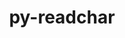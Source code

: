 ---
title: "py-readchar"
layout: cache
categories: [package, develop]
meta: {"versions": ["4.0.5"], "compilers": ["apple-clang@=14.0.0", "apple-clang@=14.0.3", "gcc@=11.3.0"], "oss": ["ubuntu22.04", "ventura"], "platforms": ["darwin", "linux"], "targets": ["aarch64", "x86_64_v3"], "stacks": ["ml-darwin-aarch64-mps", "ml-linux-x86_64-cpu", "ml-linux-x86_64-cuda", "root"], "num_specs": 8, "num_specs_by_stack": {"ml-darwin-aarch64-mps": 4, "root": 8, "ml-linux-x86_64-cuda": 4, "ml-linux-x86_64-cpu": 4}}
spec_details: [{"hash": "v2m6d6izsxcm7v43mzio3c37lwaxaudg", "compiler": "apple-clang@=14.0.0", "versions": ["4.0.5"], "os": "ventura", "platform": "darwin", "target": "aarch64", "variants": ["build_system=python_pip"], "stacks": ["ml-darwin-aarch64-mps", "root"], "size": "-", "tarball": "https://binaries.spack.io/develop/build_cache/darwin-ventura-aarch64/apple-clang-14.0.0/py-readchar-4.0.5/darwin-ventura-aarch64-apple-clang-14.0.0-py-readchar-4.0.5-v2m6d6izsxcm7v43mzio3c37lwaxaudg.spack"}, {"hash": "3sxpji7yd74pl2pnpcw56463yd5yfpaj", "compiler": "apple-clang@=14.0.0", "versions": ["4.0.5"], "os": "ventura", "platform": "darwin", "target": "aarch64", "variants": ["build_system=python_pip"], "stacks": ["ml-darwin-aarch64-mps", "root"], "size": "-", "tarball": "https://binaries.spack.io/develop/build_cache/darwin-ventura-aarch64/apple-clang-14.0.0/py-readchar-4.0.5/darwin-ventura-aarch64-apple-clang-14.0.0-py-readchar-4.0.5-3sxpji7yd74pl2pnpcw56463yd5yfpaj.spack"}, {"hash": "mfbjnahrbmdl23urnw3wup4j7ea56775", "compiler": "apple-clang@=14.0.0", "versions": ["4.0.5"], "os": "ventura", "platform": "darwin", "target": "aarch64", "variants": ["build_system=python_pip"], "stacks": ["ml-darwin-aarch64-mps", "root"], "size": "-", "tarball": "https://binaries.spack.io/develop/build_cache/darwin-ventura-aarch64/apple-clang-14.0.0/py-readchar-4.0.5/darwin-ventura-aarch64-apple-clang-14.0.0-py-readchar-4.0.5-mfbjnahrbmdl23urnw3wup4j7ea56775.spack"}, {"hash": "5bq2ietvhd74crcbbbxyjjkdd5fypsdu", "compiler": "apple-clang@=14.0.3", "versions": ["4.0.5"], "os": "ventura", "platform": "darwin", "target": "aarch64", "variants": ["build_system=python_pip"], "stacks": ["ml-darwin-aarch64-mps", "root"], "size": "-", "tarball": "https://binaries.spack.io/develop/build_cache/darwin-ventura-aarch64/apple-clang-14.0.3/py-readchar-4.0.5/darwin-ventura-aarch64-apple-clang-14.0.3-py-readchar-4.0.5-5bq2ietvhd74crcbbbxyjjkdd5fypsdu.spack"}, {"hash": "eapbjooqdozvbunthh7hqc3mzqhdnqt4", "compiler": "gcc@=11.3.0", "versions": ["4.0.5"], "os": "ubuntu22.04", "platform": "linux", "target": "x86_64_v3", "variants": ["build_system=python_pip"], "stacks": ["ml-linux-x86_64-cuda", "ml-linux-x86_64-cpu", "root"], "size": "-", "tarball": "https://binaries.spack.io/develop/build_cache/linux-ubuntu22.04-x86_64_v3/gcc-11.3.0/py-readchar-4.0.5/linux-ubuntu22.04-x86_64_v3-gcc-11.3.0-py-readchar-4.0.5-eapbjooqdozvbunthh7hqc3mzqhdnqt4.spack"}, {"hash": "l62wkhyqw4ttdmlksjrrei4pducj2nv3", "compiler": "gcc@=11.3.0", "versions": ["4.0.5"], "os": "ubuntu22.04", "platform": "linux", "target": "x86_64_v3", "variants": ["build_system=python_pip"], "stacks": ["ml-linux-x86_64-cuda", "ml-linux-x86_64-cpu", "root"], "size": "-", "tarball": "https://binaries.spack.io/develop/build_cache/linux-ubuntu22.04-x86_64_v3/gcc-11.3.0/py-readchar-4.0.5/linux-ubuntu22.04-x86_64_v3-gcc-11.3.0-py-readchar-4.0.5-l62wkhyqw4ttdmlksjrrei4pducj2nv3.spack"}, {"hash": "leudll3p7h2rxbgr5g5agfkqpglewb7x", "compiler": "gcc@=11.3.0", "versions": ["4.0.5"], "os": "ubuntu22.04", "platform": "linux", "target": "x86_64_v3", "variants": ["build_system=python_pip"], "stacks": ["ml-linux-x86_64-cuda", "ml-linux-x86_64-cpu", "root"], "size": "-", "tarball": "https://binaries.spack.io/develop/build_cache/linux-ubuntu22.04-x86_64_v3/gcc-11.3.0/py-readchar-4.0.5/linux-ubuntu22.04-x86_64_v3-gcc-11.3.0-py-readchar-4.0.5-leudll3p7h2rxbgr5g5agfkqpglewb7x.spack"}, {"hash": "ren3phvjlnscn3ijjdn5j3vjqjt4rdek", "compiler": "gcc@=11.3.0", "versions": ["4.0.5"], "os": "ubuntu22.04", "platform": "linux", "target": "x86_64_v3", "variants": ["build_system=python_pip"], "stacks": ["ml-linux-x86_64-cuda", "ml-linux-x86_64-cpu", "root"], "size": "-", "tarball": "https://binaries.spack.io/develop/build_cache/linux-ubuntu22.04-x86_64_v3/gcc-11.3.0/py-readchar-4.0.5/linux-ubuntu22.04-x86_64_v3-gcc-11.3.0-py-readchar-4.0.5-ren3phvjlnscn3ijjdn5j3vjqjt4rdek.spack"}]
---